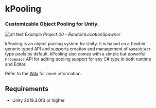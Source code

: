 # kPooling
### Customizable Object Pooling for Unity.

![alt text](https://github.com/Kink3d/kPooling/blob/master/Source/Images/Home00.png?raw=true)
*Example Project 00 - RandomLocationSpawner*

kPooling is an object pooling system for Unity. It is based on a flexible generic typed API and supports creation and management of `GameObject` type pools by default. kPooling also comes with a simple but powerful `Processor` API for adding pooling support for any C# type in both runtime and Editor.

Refer to the [Wiki](https://github.com/Kink3d/kPooling/wiki/Home) for more information.

## Requirements
- Unity 2019.3.0f3 or higher

